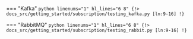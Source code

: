 === "Kafka"
    ```python linenums="1" hl_lines="6 8"
    {!> docs_src/getting_started/subscription/testing_kafka.py [ln:9-16] !}
    ```

=== "RabbitMQ"
    ```python linenums="1" hl_lines="6 8"
    {!> docs_src/getting_started/subscription/testing_rabbit.py [ln:9-16] !}
    ```
